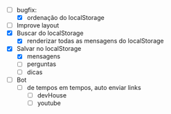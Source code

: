 * [ ] bugfix:
  * [x] ordenação do localStorage
* [ ] Improve layout
* [x] Buscar do localStorage
  * [x] renderizar todas as mensagens do localStorage
* [x] Salvar no localStorage
  * [x] mensagens
  * [ ] perguntas
  * [ ] dicas
* [ ] Bot
  * [ ] de tempos em tempos, auto enviar links
    * [ ] devHouse
    * [ ] youtube
